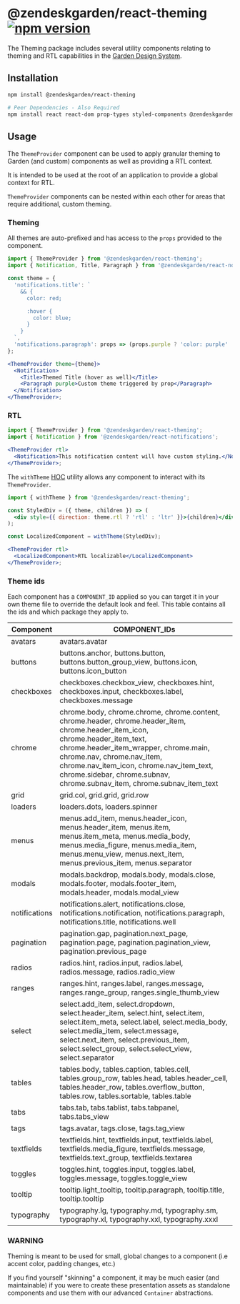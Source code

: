 # @zendeskgarden/react-theming [![npm version](https://img.shields.io/npm/v/@zendeskgarden/react-theming.svg?style=flat-square)](https://www.npmjs.com/package/@zendeskgarden/react-theming)

The Theming package includes several utility components relating to theming
and RTL capabilities in the [Garden Design System](https://zendeskgarden.github.io/).

## Installation

```sh
npm install @zendeskgarden/react-theming

# Peer Dependencies - Also Required
npm install react react-dom prop-types styled-components @zendeskgarden/react-theming
```

## Usage

The `ThemeProvider` component can be used to apply granular theming to
Garden (and custom) components as well as providing a RTL context.

It is intended to be used at the root of an application to provide a global
context for RTL.

`ThemeProvider` components can be nested within each other for areas that require
additional, custom theming.

### Theming

All themes are auto-prefixed and has access to the `props` provided to the component.

```jsx static
import { ThemeProvider } from '@zendeskgarden/react-theming';
import { Notification, Title, Paragraph } from '@zendeskgarden/react-notifications';

const theme = {
  'notifications.title': `
    && {
      color: red;

      :hover {
        color: blue;
      }
    }
  `,
  'notifications.paragraph': props => (props.purple ? 'color: purple' : '')
};

<ThemeProvider theme={theme}>
  <Notification>
    <Title>Themed Title (hover as well)</Title>
    <Paragraph purple>Custom theme triggered by prop</Paragraph>
  </Notification>
</ThemeProvider>;
```

### RTL

```jsx static
import { ThemeProvider } from '@zendeskgarden/react-theming';
import { Notification } from '@zendeskgarden/react-notifications';

<ThemeProvider rtl>
  <Notification>This notification content will have custom styling.</Notification>
</ThemeProvider>;
```

The `withTheme` [HOC](https://reactjs.org/docs/higher-order-components.html) utility
allows any component to interact with its `ThemeProvider`.

```jsx static
import { withTheme } from '@zendeskgarden/react-theming';

const StyledDiv = ({ theme, children }) => (
  <div style={{ direction: theme.rtl ? 'rtl' : 'ltr' }}>{children}</div>
);

const LocalizedComponent = withTheme(StyledDiv);

<ThemeProvider rtl>
  <LocalizedComponent>RTL localizable</LocalizedComponent>
</ThemeProvider>;
```

### Theme ids

Each component has a `COMPONENT_ID` applied so you can target it in your own theme
file to override the default look and feel. This table contains all the ids and which
package they apply to.

| Component     | COMPONENT_IDs                                                                                                                                                                                                                                                                                                                        |
| ------------- | ------------------------------------------------------------------------------------------------------------------------------------------------------------------------------------------------------------------------------------------------------------------------------------------------------------------------------------ |
| avatars       | avatars.avatar                                                                                                                                                                                                                                                                                                                       |
| buttons       | buttons.anchor, buttons.button, buttons.button&zwnj;\_group_view, buttons.icon, buttons.icon_button                                                                                                                                                                                                                                  |
| checkboxes    | checkboxes.checkbox&zwnj;\_view, checkboxes.hint, checkboxes.input, checkboxes.label, checkboxes.message                                                                                                                                                                                                                             |
| chrome        | chrome.body, chrome.chrome, chrome.content, chrome.header, chrome.header&zwnj;\_item, chrome.header_item_icon, chrome.header_item_text, chrome.header_item_wrapper, chrome.main, chrome.nav, chrome.nav_item, chrome.nav_item_icon, chrome.nav_item_text, chrome.sidebar, chrome.subnav, chrome.subnav_item, chrome.subnav_item_text |
| grid          | grid.col, grid.grid, grid.row                                                                                                                                                                                                                                                                                                        |
| loaders       | loaders.dots, loaders.spinner                                                                                                                                                                                                                                                                                                        |
| menus         | menus.add&zwnj;\_item, menus.header_icon, menus.header_item, menus.item, menus.item_meta, menus.media_body, menus.media_figure, menus.media_item, menus.menu_view, menus.next_item, menus.previous_item, menus.separator                                                                                                             |
| modals        | modals.backdrop, modals.body, modals.close, modals.footer, modals.footer&zwnj;\_item, modals.header, modals.modal_view                                                                                                                                                                                                               |
| notifications | notifications.alert, notifications.close, notifications.notification, notifications.paragraph, notifications.title, notifications.well                                                                                                                                                                                               |
| pagination    | pagination.gap, pagination.next&zwnj;\_page, pagination.page, pagination.pagination_view, pagination.previous_page                                                                                                                                                                                                                   |
| radios        | radios.hint, radios.input, radios.label, radios.message, radios.radio&zwnj;\_view                                                                                                                                                                                                                                                    |
| ranges        | ranges.hint, ranges.label, ranges.message, ranges.range&zwnj;\_group, ranges.single_thumb_view                                                                                                                                                                                                                                       |
| select        | select.add&zwnj;\_item, select.dropdown, select.header_item, select.hint, select.item, select.item_meta, select.label, select.media_body, select.media_item, select.message, select.next_item, select.previous_item, select.select_group, select.select_view, select.separator                                                       |
| tables        | tables.body, tables.caption, tables.cell, tables.group&zwnj;\_row, tables.head, tables.header_cell, tables.header_row, tables.overflow_button, tables.row, tables.sortable, tables.table                                                                                                                                             |
| tabs          | tabs.tab, tabs.tablist, tabs.tabpanel, tabs.tabs&zwnj;\_view                                                                                                                                                                                                                                                                         |
| tags          | tags.avatar, tags.close, tags.tag&zwnj;\_view                                                                                                                                                                                                                                                                                        |
| textfields    | textfields.hint, textfields.input, textfields.label, textfields.media&zwnj;\_figure, textfields.message, textfields.text_group, textfields.textarea                                                                                                                                                                                  |
| toggles       | toggles.hint, toggles.input, toggles.label, toggles.message, toggles.toggle&zwnj;\_view                                                                                                                                                                                                                                              |
| tooltip       | tooltip.light&zwnj;\_tooltip, tooltip.paragraph, tooltip.title, tooltip.tooltip                                                                                                                                                                                                                                                      |
| typography    | typography.lg, typography.md, typography.sm, typography.xl, typography.xxl, typography.xxxl                                                                                                                                                                                                                                          |

### WARNING

Theming is meant to be used for small, global changes to a component
(i.e accent color, padding changes, etc.)

If you find yourself "skinning" a component, it may be much easier (and maintainable)
if you were to create these presentation assets as standalone components and use
them with our advanced `Container` abstractions.

